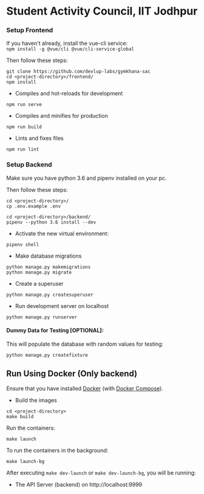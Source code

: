 # Student Activity Council, IIT Jodhpur

### Setup Frontend

If you haven't already, install the vue-cli service:  
`npm install -g @vue/cli @vue/cli-service-global`

Then follow these steps:
```
git clone https://github.com/devlup-labs/gymkhana-sac
cd <project-directory>/frontend/  
npm install
```
- Compiles and hot-reloads for development
```
npm run serve
```

- Compiles and minifies for production
```
npm run build
```

- Lints and fixes files
```
npm run lint
```

### Setup Backend

Make sure you have python 3.6 and pipenv installed on your pc.

Then follow these steps:
```
cd <project-directory>/
cp .env.example .env
```  
```
cd <project-directory>/backend/
pipenv --python 3.6 install --dev
```

- Activate the new virtual environment:
```
pipenv shell
```  
- Make database migrations
```
python manage.py makemigrations
python manage.py migrate
```  
- Create a superuser
```
python manage.py createsuperuser
```  
- Run development server on localhost
```
python manage.py runserver
```  
#### Dummy Data for Testing [OPTIONAL]:  
This will populate the database with random values for testing:
```
python manage.py createfixture 
```  

## Run Using Docker (Only backend)
Ensure that you have installed [Docker](https://docs.docker.com/install/) (with [Docker Compose](https://docs.docker.com/compose/install/)).  
- Build the images
```
cd <project-directory>
make build
```  
Run the containers:
```
make launch
```
To run the containers in the background:  
```
make launch-bg
```

After executing `make dev-launch` or `make dev-launch-bg`, you will be running:
* The API Server (backend) on http://localhost:9999  